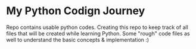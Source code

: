 # My Python Codign Journey

Repo contains usable python codes. Creating this repo to keep track of all files that will be created while learning Python.
Some "rough" code files as well to understand the basic concepts & implementation :)
